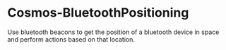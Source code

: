 # Cosmos-BluetoothPositioning
Use bluetooth beacons to get the position of a bluetooth device in space and perform actions based on that location.

